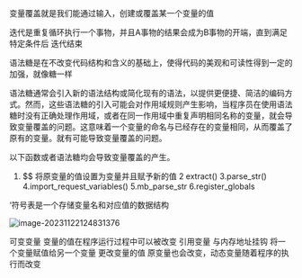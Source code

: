 变量覆盖就是我们能通过输⼊，创建或覆盖某⼀个变量的值

迭代是重复循环执行一个事物，并且A事物的结果会成为B事物的开端，直到满足特定条件后 迭代结束

语法糖是在不改变代码结构和含义的基础上，使得代码的美观和可读性得到一定的加强，就像糖一样

语法糖通常会引入新的语法结构或简化现有的语法，以提供更便捷、简洁的编码方式。然而，这些语法糖的引入可能会对作用域规则产生影响，当程序员在使用语法糖时没有正确处理作用域，或者在同一作用域中重复声明相同名称的变量，就会导致变量覆盖的问题。这意味着一个变量的命名与已经存在的变量相同，从而覆盖了原有的变量。就有可能导致变量覆盖的问题。

以下函数或者语法糖均会导致变量覆盖的产生。
1. $$ 将原变量的值设置为变量并且赋予新的值
2 extract()
3.parse_str()
4.import_request_variables()
5.mb_parse_str
6.register_globals

‘符号表是一个存储变量名和对应值的数据结构

![image-20231122124831376](C:\Users\西山\AppData\Roaming\Typora\typora-user-images\image-20231122124831376.png)

可变变量  变量的值在程序运行过程中可以被改变    引用变量 与内存地址挂钩  将一个变量赋值给另一个变量 更改变量的值  原变量也会改变，动态变量随着程序的执行而改变

